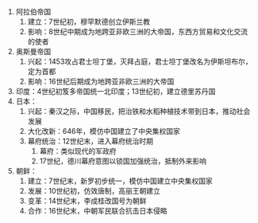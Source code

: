 1. 阿拉伯帝国
	1. 建立：7世纪初，穆罕默德创立伊斯兰教
	2. 影响：8世纪中期成为地跨亚非欧三洲的大帝国，东西方贸易和文化交流的使者
2. 奥斯曼帝国
	1. 兴起：1453攻占君士坦丁堡，灭拜占庭，君士坦丁堡改名为伊斯坦布尔，定为首都
	2. 影响：16世纪后期成为地跨亚非欧三洲的大帝国
3. 印度：4世纪初笈多帝国统一北印度；13世纪初，建立德里苏丹国
4. 日本：
	1. 兴起：秦汉之际，中国移民，把治铁和水稻种植技术带到日本，推动社会发展
	2. 大化改新：646年，模仿中国建立了中央集权国家
	3. 幕府统治：12世纪末，进入幕府统治时期
		1. 幕府：类似现代的军政府
		2. 17世纪，德川幕府意图以锁国加强统治，抵制外来影响
5. 朝鲜：
	1. 建立：7世纪末，新罗初步统一，模仿中国建立中央集权国家
	2. 发展：10世纪初，仿效唐制，高丽王朝建立
	3. 变革：14世纪末，李成桂改国号为朝鲜
	4. 合作：16世纪末，中朝军民联合抗击日本侵略
